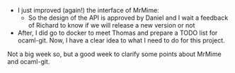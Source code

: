 * I just improved (again!) the interface of MrMime:
  - So the design of the API is approved by Daniel and I wait a feedback of Richard to know if we will release a new version or not
* After, I did go to docker to meet Thomas and prepare a TODO list for ocaml-git. Now, I have a clear idea to what I need to do for this project.

Not a big week so, but a good week to clarify some points about MrMime and ocaml-git.
